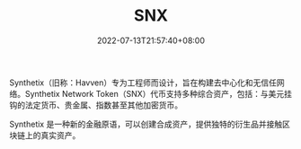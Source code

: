 ﻿---
weight: 
title: "SNX"
description: "Synthetix（旧称：Havven）专为工程师而设计，旨在构建去中心化和无信任网络"
date: 2022-07-13T21:57:40+08:00
lastmod: 2022-07-13T16:45:40+08:00
draft: false
authors: ["浮尘"]
featuredImage: "snx.webp"
link: "https://synthetix.io/"
tags: ["数字代币","SNX"]
categories: ["navigation"]
navigation: ["数字代币"]
lightgallery: true
toc: true
pinned: false
recommend: false
recommend1: false
---
Synthetix（旧称：Havven）专为工程师而设计，旨在构建去中心化和无信任网络。Synthetix Network Token（SNX）代币支持多种综合资产，包括：与美元挂钩的法定货币、贵金属、指数甚至其他加密货币。

Synthetix 是一种新的金融原语，可以创建合成资产，提供独特的衍生品并接触区块链上的真实资产。